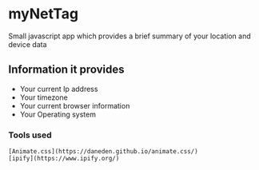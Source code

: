# myNetTag

Small javascript app which provides a brief summary of your location and device data

## Information it provides

- Your current Ip address
- Your timezone
- Your current browser information
- Your Operating system

### Tools used

```
[Animate.css](https://daneden.github.io/animate.css/)
[ipify](https://www.ipify.org/)

```